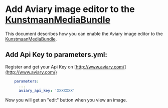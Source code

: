 # Add Aviary image editor to the [KunstmaanMediaBundle][KunstmaanMediaBundle]

This document describes how you can enable the Aviary image editor to the [KunstmaanMediaBundle][KunstmaanMediaBundle].

## Add Api Key to parameters.yml:

Register and get your Api Key on [http://www.aviary.com/](http://www.aviary.com/)

```yaml
    parameters:
      ...
      aviary_api_key: 'XXXXXXX'

```

Now you will get an "edit" button when you view an image.

[KunstmaanMediaBundle]: https://github.com/Kunstmaan/KunstmaanMediaBundle "KunstmaanMediaBundle"
